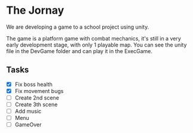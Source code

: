 # The Jornay
We are developing a game to a school project using unity.

The game is a platform game with combat mechanics, it's still in a very early development stage, with only 1 playable map.
You can see the unity file in the DevGame folder and can play it in the ExecGame.

## Tasks

- [x] Fix boss health
- [x] Fix movement bugs
- [ ] Create 2nd scene
- [ ] Create 3th scene
- [ ] Add music
- [ ] Menu
- [ ] GameOver 
